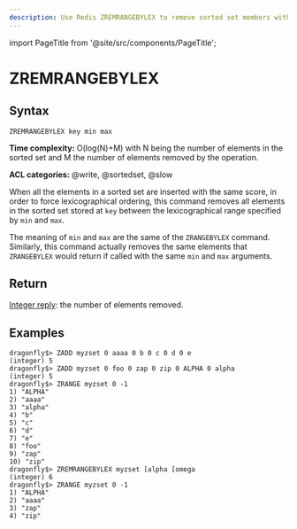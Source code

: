 ```yaml
---
description: Use Redis ZREMRANGEBYLEX to remove sorted set members within a lexicographical range, plus expert tips beyond official Redis docs.
---
```


import PageTitle from '@site/src/components/PageTitle';

# ZREMRANGEBYLEX

<PageTitle title="Redis ZREMRANGEBYLEX Explained (Better Than Official Docs)" />

## Syntax

    ZREMRANGEBYLEX key min max

**Time complexity:** O(log(N)+M) with N being the number of elements in the sorted set and M the number of elements removed by the operation.

**ACL categories:** @write, @sortedset, @slow

When all the elements in a sorted set are inserted with the same score, in order to force lexicographical ordering, this command removes all elements in the sorted set stored at `key` between the lexicographical range specified by `min` and `max`.

The meaning of `min` and `max` are the same of the `ZRANGEBYLEX` command. Similarly, this command actually removes the same elements that `ZRANGEBYLEX` would return if called with the same `min` and `max` arguments.

## Return

[Integer reply](https://redis.io/docs/reference/protocol-spec/#integers): the number of elements removed.

## Examples

```shell
dragonfly$> ZADD myzset 0 aaaa 0 b 0 c 0 d 0 e
(integer) 5
dragonfly$> ZADD myzset 0 foo 0 zap 0 zip 0 ALPHA 0 alpha
(integer) 5
dragonfly$> ZRANGE myzset 0 -1
1) "ALPHA"
2) "aaaa"
3) "alpha"
4) "b"
5) "c"
6) "d"
7) "e"
8) "foo"
9) "zap"
10) "zip"
dragonfly$> ZREMRANGEBYLEX myzset [alpha [omega
(integer) 6
dragonfly$> ZRANGE myzset 0 -1
1) "ALPHA"
2) "aaaa"
3) "zap"
4) "zip"
```
